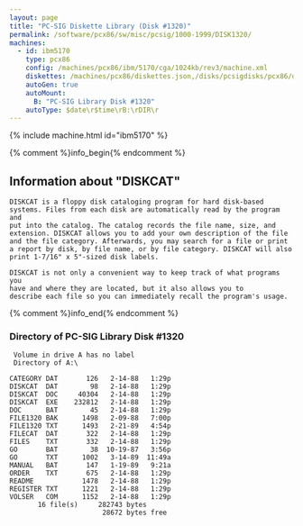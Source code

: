 ```yaml
---
layout: page
title: "PC-SIG Diskette Library (Disk #1320)"
permalink: /software/pcx86/sw/misc/pcsig/1000-1999/DISK1320/
machines:
  - id: ibm5170
    type: pcx86
    config: /machines/pcx86/ibm/5170/cga/1024kb/rev3/machine.xml
    diskettes: /machines/pcx86/diskettes.json,/disks/pcsigdisks/pcx86/diskettes.json
    autoGen: true
    autoMount:
      B: "PC-SIG Library Disk #1320"
    autoType: $date\r$time\rB:\rDIR\r
---
```


{% include machine.html id="ibm5170" %}

{% comment %}info_begin{% endcomment %}

## Information about "DISKCAT"

    DISKCAT is a floppy disk cataloging program for hard disk-based
    systems. Files from each disk are automatically read by the program and
    put into the catalog. The catalog records the file name, size, and
    extension. DISKCAT allows you to add your own description of the file
    and the file category. Afterwards, you may search for a file or print
    a report by disk, by file name, or by file category. DISKCAT will also
    print 1-7/16" x 5"-sized disk labels.
    
    DISKCAT is not only a convenient way to keep track of what programs you
    have and where they are located, but it also allows you to
    describe each file so you can immediately recall the program's usage.
{% comment %}info_end{% endcomment %}


### Directory of PC-SIG Library Disk #1320

     Volume in drive A has no label
     Directory of A:\

    CATEGORY DAT       126   2-14-88   1:29p
    DISKCAT  DAT        98   2-14-88   1:29p
    DISKCAT  DOC     40304   2-14-88   1:29p
    DISKCAT  EXE    232812   2-14-88   1:29p
    DOC      BAT        45   2-14-88   1:29p
    FILE1320 BAK      1498   2-09-88   7:00p
    FILE1320 TXT      1493   2-21-89   4:54p
    FILECAT  DAT       322   2-14-88   1:29p
    FILES    TXT       332   2-14-88   1:29p
    GO       BAT        38  10-19-87   3:56p
    GO       TXT      1002   3-14-89  11:49a
    MANUAL   BAT       147   1-19-89   9:21a
    ORDER    TXT       675   2-14-88   1:29p
    README            1478   2-14-88   1:29p
    REGISTER TXT      1221   2-14-88   1:29p
    VOLSER   COM      1152   2-14-88   1:29p
           16 file(s)     282743 bytes
                           28672 bytes free
